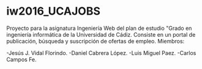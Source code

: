 # iw2016_UCAJOBS
Proyecto para la asignatura Ingeniería Web del plan de estudio "Grado en ingeniería informática de la Universidad de Cádiz.
Consiste en un portal de publicación, búsqueda y suscripción de ofertas de empleo.
Miembros:

  -Jesús J. Vidal Florindo.
  -Daniel Cabrera López.
  -Luis Miguel Paez.
  -Carlos Campos Fe.
